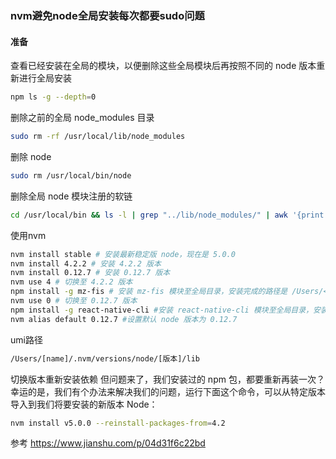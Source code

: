 ### nvm避免node全局安装每次都要sudo问题
#### 准备
查看已经安装在全局的模块，以便删除这些全局模块后再按照不同的 node 版本重新进行全局安装
```bash
npm ls -g --depth=0
```

删除之前的全局 node_modules 目录
```bash
sudo rm -rf /usr/local/lib/node_modules
```

删除 node
```bash
sudo rm /usr/local/bin/node
```

删除全局 node 模块注册的软链
```bash
cd /usr/local/bin && ls -l | grep "../lib/node_modules/" | awk '{print $9}'| xargs rm
```

使用nvm
```bash
nvm install stable # 安装最新稳定版 node，现在是 5.0.0
nvm install 4.2.2 # 安装 4.2.2 版本
nvm install 0.12.7 # 安装 0.12.7 版本
nvm use 4 # 切换至 4.2.2 版本
npm install -g mz-fis # 安装 mz-fis 模块至全局目录，安装完成的路径是 /Users/<你的用户名>/.nvm/versions/node/v0.12.7/lib/mz-fis
nvm use 0 # 切换至 0.12.7 版本
npm install -g react-native-cli #安装 react-native-cli 模块至全局目录，安装完成的路径是 /Users/<你的用户名>/.nvm/versions/node/v4.2.2/lib/react-native-cli
nvm alias default 0.12.7 #设置默认 node 版本为 0.12.7
```

umi路径
```bash
/Users/[name]/.nvm/versions/node/[版本]/lib
```

切换版本重新安装依赖
但问题来了，我们安装过的 npm 包，都要重新再装一次？幸运的是，我们有个办法来解决我们的问题，运行下面这个命令，可以从特定版本导入到我们将要安装的新版本 Node：

```bash
nvm install v5.0.0 --reinstall-packages-from=4.2
```

参考
https://www.jianshu.com/p/04d31f6c22bd
